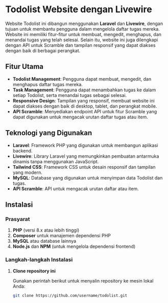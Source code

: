 # Todolist Website dengan Livewire

Website Todolist ini dibangun menggunakan **Laravel** dan **Livewire**, dengan tujuan untuk membantu pengguna dalam mengelola daftar tugas mereka. Website ini memiliki fitur-fitur untuk membuat, mengedit, menghapus, dan menandai tugas yang telah selesai. Selain itu, website ini juga dilengkapi dengan API untuk Scramble dan tampilan responsif yang dapat diakses dengan baik di berbagai perangkat.

## Fitur Utama

- **Todolist Management**: Pengguna dapat membuat, mengedit, dan menghapus daftar tugas mereka.
- **Task Management**: Pengguna dapat menambahkan tugas ke dalam setiap Todolist, serta menandai tugas sebagai selesai.
- **Responsive Design**: Tampilan yang responsif, membuat website ini dapat diakses dengan baik di desktop, tablet, dan perangkat mobile.
- **API Scramble**: Menyediakan endpoint API untuk fitur Scramble yang dapat digunakan untuk mengacak urutan daftar tugas atau item.

## Teknologi yang Digunakan

- **Laravel**: Framework PHP yang digunakan untuk membangun aplikasi backend.
- **Livewire**: Library Laravel yang memungkinkan pembuatan antarmuka dinamis tanpa menggunakan JavaScript.
- **Tailwind CSS**: Framework CSS untuk desain responsif dan tampilan yang modern.
- **MySQL**: Database yang digunakan untuk menyimpan data Todolist dan tugas.
- **API Scramble**: API untuk mengacak urutan daftar atau item.

## Instalasi

### Prasyarat

1. **PHP** (versi 8.x atau lebih tinggi)
2. **Composer** untuk manajemen dependensi PHP
3. **MySQL** atau database lainnya
4. **Node.js** dan **NPM** (untuk mengelola dependensi frontend)

### Langkah-langkah Instalasi

1. **Clone repository ini**

   Gunakan perintah berikut untuk menyalin repository ke mesin lokal Anda:

   ```bash
   git clone https://github.com/username/todolist.git
